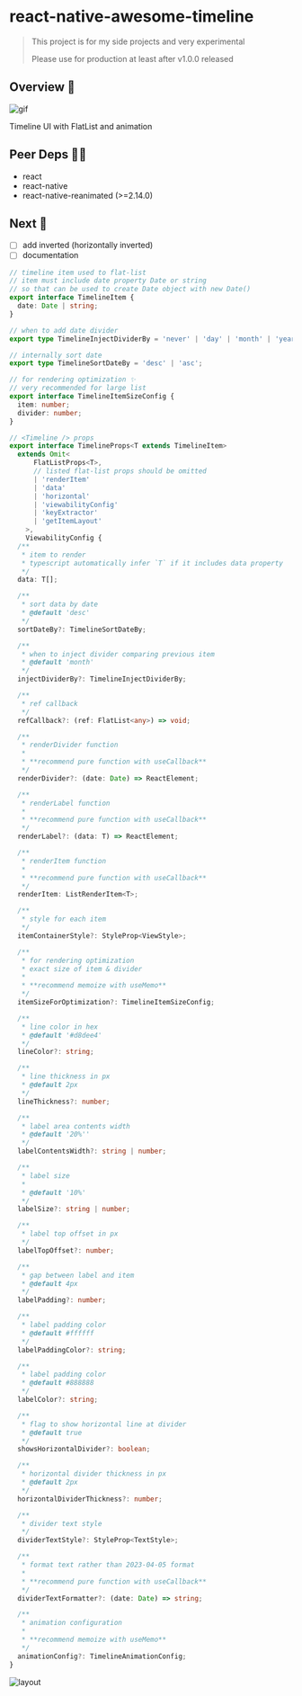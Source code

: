 # react-native-awesome-timeline

> This project is for my side projects and very experimental
>
> Please use for production at least after v1.0.0 released

## Overview 👀

![gif](https://github.com/jeongshin/react-native-awesome-timeline/assets/64301935/e919a0b0-d75e-4bdc-955c-5b327f390af0)

Timeline UI with FlatList and animation

## Peer Deps ☝🏻

- react
- react-native
- react-native-reanimated (>=2.14.0)

## Next 🚀

- [ ] add inverted (horizontally inverted)
- [ ] documentation

```ts
// timeline item used to flat-list
// item must include date property Date or string
// so that can be used to create Date object with new Date()
export interface TimelineItem {
  date: Date | string;
}

// when to add date divider
export type TimelineInjectDividerBy = 'never' | 'day' | 'month' | 'year';

// internally sort date
export type TimelineSortDateBy = 'desc' | 'asc';

// for rendering optimization ✨
// very recommended for large list
export interface TimelineItemSizeConfig {
  item: number;
  divider: number;
}

// <Timeline /> props
export interface TimelineProps<T extends TimelineItem>
  extends Omit<
      FlatListProps<T>,
      // listed flat-list props should be omitted
      | 'renderItem'
      | 'data'
      | 'horizontal'
      | 'viewabilityConfig'
      | 'keyExtractor'
      | 'getItemLayout'
    >,
    ViewabilityConfig {
  /**
   * item to render
   * typescript automatically infer `T` if it includes data property
   */
  data: T[];

  /**
   * sort data by date
   * @default 'desc'
   */
  sortDateBy?: TimelineSortDateBy;

  /**
   * when to inject divider comparing previous item
   * @default 'month'
   */
  injectDividerBy?: TimelineInjectDividerBy;

  /**
   * ref callback
   */
  refCallback?: (ref: FlatList<any>) => void;

  /**
   * renderDivider function
   *
   * **recommend pure function with useCallback**
   */
  renderDivider?: (date: Date) => ReactElement;

  /**
   * renderLabel function
   *
   * **recommend pure function with useCallback**
   */
  renderLabel?: (data: T) => ReactElement;

  /**
   * renderItem function
   *
   * **recommend pure function with useCallback**
   */
  renderItem: ListRenderItem<T>;

  /**
   * style for each item
   */
  itemContainerStyle?: StyleProp<ViewStyle>;

  /**
   * for rendering optimization
   * exact size of item & divider
   *
   * **recommend memoize with useMemo**
   */
  itemSizeForOptimization?: TimelineItemSizeConfig;

  /**
   * line color in hex
   * @default '#d8dee4'
   */
  lineColor?: string;

  /**
   * line thickness in px
   * @default 2px
   */
  lineThickness?: number;

  /**
   * label area contents width
   * @default '20%''
   */
  labelContentsWidth?: string | number;

  /**
   * label size
   *
   * @default '10%'
   */
  labelSize?: string | number;

  /**
   * label top offset in px
   */
  labelTopOffset?: number;

  /**
   * gap between label and item
   * @default 4px
   */
  labelPadding?: number;

  /**
   * label padding color
   * @default #ffffff
   */
  labelPaddingColor?: string;

  /**
   * label padding color
   * @default #888888
   */
  labelColor?: string;

  /**
   * flag to show horizontal line at divider
   * @default true
   */
  showsHorizontalDivider?: boolean;

  /**
   * horizontal divider thickness in px
   * @default 2px
   */
  horizontalDividerThickness?: number;

  /**
   * divider text style
   */
  dividerTextStyle?: StyleProp<TextStyle>;

  /**
   * format text rather than 2023-04-05 format
   *
   * **recommend pure function with useCallback**
   */
  dividerTextFormatter?: (date: Date) => string;

  /**
   * animation configuration
   *
   * **recommend memoize with useMemo**
   */
  animationConfig?: TimelineAnimationConfig;
}
```

![layout](https://github.com/jeongshin/react-native-awesome-timeline/assets/64301935/91b27cc4-03b4-444b-b225-e90a0c870cc0)
